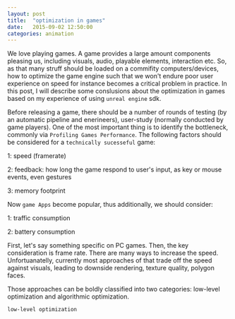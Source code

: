 ```yaml
---
layout: post
title:  "optimization in games"
date:   2015-09-02 12:50:00
categories: animation
---
```


We love playing games. A game provides a large amount components pleasing us, including visuals, audio, playable elements, interaction etc. So, as that many struff should be loaded on a commifity computers/devices, how to optimize the game engine such that we won't endure poor user experience on speed for instance becomes a critical problem in practice. In this post, I will describe some conslusions about the optimization in games based on my experience of using `unreal engine` sdk.

Before releasing a game, there should be a number of rounds of testing (by an automatic pipeline and enerineers), user-study (normally conducted by game players). One of the most important thing is to identify the bottleneck, commonly via `Profiling Games Performance`. The following factors should be considered for a `technically sucesseful` game:

1: speed (framerate)

2: feedback: how long the game respond to user's input, as key or mouse events, even gestures

3: memory footprint

Now `game Apps` become popular, thus additionally, we should consider:

1: traffic consumption

2: battery consumption

First, let's say something specific on PC games. Then, the key consideration is frame rate. There are many ways to increase the speed. Unfortuanatelly, currently most approaches of that trade off the speed against visuals, leading to downside rendering, texture quality, polygon faces.

Those approaches can be boldly classified into two categories: low-level optimization and algorithmic optimization.

`low-level optimization`




